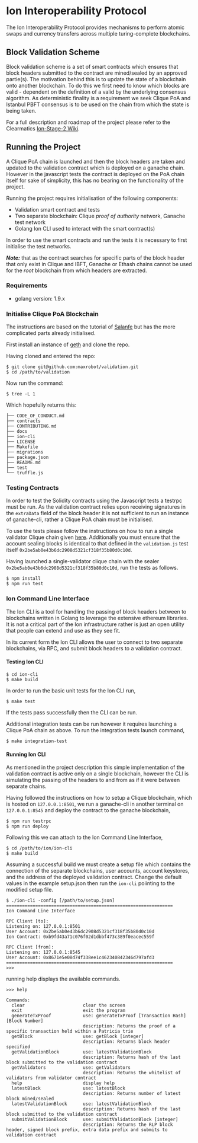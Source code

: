 # Ion Interoperability Protocol

The Ion Interoperability Protocol provides mechanisms to perform atomic swaps and currency transfers
across multiple turing-complete blockchains.

## Block Validation Scheme
Block validation scheme is a set of smart contracts which ensures that block headers submitted to the contract are mined/sealed by an approved partie(s). The motivation behind this is to update the state of a blockchain onto another blockchain. To do this we first need to know which blocks are valid - dependent on the definition of a valid by the underlying consensus algorithm. As deterministic finality is a requirement we seek Clique PoA and Istanbul PBFT consensus is to be used on the chain from which the state is being taken.

For a full description and roadmap of the project please refer to the Clearmatics [Ion-Stage-2 Wiki](https://github.com/clearmatics/ion/wiki/Ion-Stage-2---Proposal#validation).

## Running the Project
A Clique PoA chain is launched and then the block headers are taken and updated to the validation contract which is deployed on a ganache chain. However in the javascript tests the contract is deployed on the PoA chain itself for sake of simplicity, this has no bearing on the functionality of the project.

Running the project requires initialisation of the following components:
  * Validation smart contract and tests
  * Two separate blockchain: Clique _proof of authority_ network, Ganache test network
  * Golang Ion CLI used to interact with the smart contract(s)

In order to use the smart contracts and run the tests it is necessary to first initialise the test networks.

***Note:*** that as the contract searches for specific parts of the block header that only exist in Clique and IBFT, Ganache or Ethash chains cannot be used for the _root_ blockchain from which headers are extracted.

### Requirements
* golang version: 1.9.x

### Initialise Clique PoA Blockchain
The instructions are based on the tutorial of [Salanfe](https://hackernoon.com/setup-your-own-private-proof-of-authority-ethereum-network-with-geth-9a0a3750cda8) but has the more complicated parts already initialised.

First install an instance of [geth](https://geth.ethereum.org/downloads/) and clone the repo.

Having cloned and entered the repo:
```
$ git clone git@github.com:maxrobot/validation.git
$ cd /path/to/validation
```

Now run the command:
```
$ tree -L 1
```

Which hopefully returns this:
```
├── CODE_OF_CONDUCT.md
├── contracts
├── CONTRIBUTING.md
├── docs
├── ion-cli
├── LICENSE
├── Makefile
├── migrations
├── package.json
├── README.md
├── test
└── truffle.js
```

### Testing Contracts
In order to test the Solidity contracts using the Javascript tests a testrpc must be run. As the validation contract relies upon receiving signatures in the `extraData` field of the block header it is not sufficient to run an instance of ganache-cli, rather a Clique PoA chain must be initialised.

To use the tests please follow the instructions on how to run a single validator Clique chain given [here](https://github.com/maxrobot/network-geth). Additionally you must ensure that the account sealing blocks is identical to that defined in the `validation.js` test itself `0x2be5ab0e43b6dc2908d5321cf318f35b80d0c10d`.

Having launched a single-validator clique chain with the sealer `0x2be5ab0e43b6dc2908d5321cf318f35b80d0c10d`, run the tests as follows.
```
$ npm install
$ npm run test
```

### Ion Command Line Interface
The Ion CLI is a tool for handling the passing of block headers between to blockchains written in Golang to leverage the extensive ethereum libraries. It is not a critical part of the Ion infrastructure rather is just an open utility that people can extend and use as they see fit.

In its current form the Ion CLI allows the user to connect to two separate blockchains, via RPC, and submit block headers to a validation contract.

#### Testing Ion CLI
```
$ cd ion-cli
$ make build
```
In order to run the basic unit tests for the Ion CLI run,
```
$ make test
```
If the tests pass successfully then the CLI can be run.

Additional integration tests can be run however it requires launching a Clique PoA chain as above. To run the integration tests launch command,
```
$ make integration-test
```

#### Running Ion CLI
As mentioned in the project description this simple implementation of the validation contract is active only on a single blockchain, however the CLI is simulating the passing of the headers to and from as if it were between separate chains.

Having followed the instructions on how to setup a Clique blockchain, which is hosted on `127.0.0.1:8501`, we run a ganache-cli in another terminal on `127.0.0.1:8545` and deploy the contract to the ganache blockchain,
```
$ npm run testrpc
$ npm run deploy
```

Following this we can attach to the Ion Command Line Interface,
```
$ cd /path/to/ion/ion-cli
$ make build
```
Assuming a successful build we must create a setup file which contains the connection of the separate blockchains, user accounts, account keystores, and the address of the deployed validation contract. Change the default values in the example setup.json then run the `ion-cli` poiinting to the modified setup file.
```
$ ./ion-cli -config [/path/to/setup.json]
===============================================================
Ion Command Line Interface

RPC Client [to]:
Listening on: 127.0.0.1:8501
User Account: 0x2be5ab0e43b6dc2908d5321cf318f35b80d0c10d
Ion Contract: 0xb9fd43a71c076f02d1dbbf473c389f0eacec559f

RPC Client [from]: 
Listening on: 127.0.0.1:8545
User Account: 0x8671e5e08d74f338ee1c462340842346d797afd3
===============================================================
>>>
```
running help displays the available commands.
```
>>> help

Commands:
  clear                      clear the screen
  exit                       exit the program
  generateTxProof            use: generateTxProof [Transaction Hash] [Block Number] 
                             description: Returns the proof of a specific transaction held within a Patricia trie
  getBlock                   use: getBlock [integer] 
                             description: Returns block header specified
  getValidationBlock         use: latestValidationBlock 
                             description: Returns hash of the last block submitted to the validation contract
  getValidators              use: getValidators 
                             description: Returns the whitelist of validators from validator contract
  help                       display help
  latestBlock                use: latestBlock  
                             description: Returns number of latest block mined/sealed
  latestValidationBlock      use: latestValidationBlock 
                             description: Returns hash of the last block submitted to the validation contract
  submitValidationBlock      use: submitValidationBlock [integer] 
                             description: Returns the RLP block header, signed block prefix, extra data prefix and submits to validation contract
```


